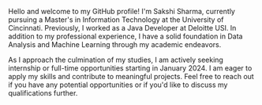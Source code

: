 
Hello and welcome to my GitHub profile! I'm Sakshi Sharma, currently pursuing a Master's in Information Technology at the University of Cincinnati. Previously, I worked as a Java Developer at Deloitte USI. In addition to my professional experience, I have a solid foundation in Data Analysis and Machine Learning through my academic endeavors.

As I approach the culmination of my studies, I am actively seeking internship or full-time opportunities starting in January 2024. I am eager to apply my skills and contribute to meaningful projects. Feel free to reach out if you have any potential opportunities or if you'd like to discuss my qualifications further.






